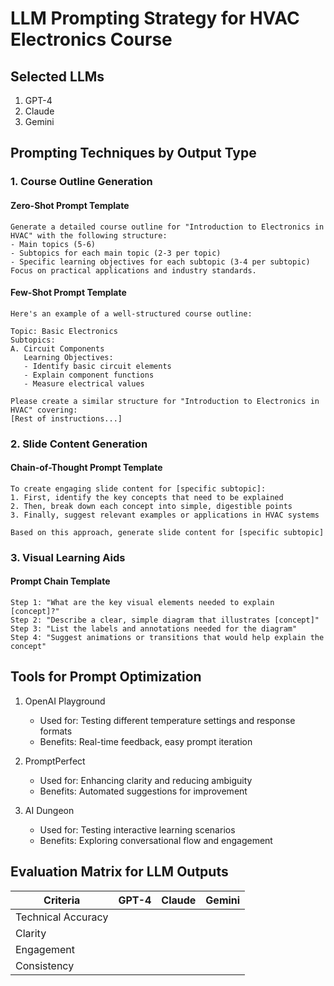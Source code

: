 # LLM Prompting Strategy for HVAC Electronics Course

## Selected LLMs
1. GPT-4
2. Claude
3. Gemini

## Prompting Techniques by Output Type

### 1. Course Outline Generation

#### Zero-Shot Prompt Template
```
Generate a detailed course outline for "Introduction to Electronics in HVAC" with the following structure:
- Main topics (5-6)
- Subtopics for each main topic (2-3 per topic)
- Specific learning objectives for each subtopic (3-4 per subtopic)
Focus on practical applications and industry standards.
```

#### Few-Shot Prompt Template
```
Here's an example of a well-structured course outline:

Topic: Basic Electronics
Subtopics:
A. Circuit Components
   Learning Objectives:
   - Identify basic circuit elements
   - Explain component functions
   - Measure electrical values

Please create a similar structure for "Introduction to Electronics in HVAC" covering:
[Rest of instructions...]
```

### 2. Slide Content Generation

#### Chain-of-Thought Prompt Template
```
To create engaging slide content for [specific subtopic]:
1. First, identify the key concepts that need to be explained
2. Then, break down each concept into simple, digestible points
3. Finally, suggest relevant examples or applications in HVAC systems

Based on this approach, generate slide content for [specific subtopic]
```

### 3. Visual Learning Aids

#### Prompt Chain Template
```
Step 1: "What are the key visual elements needed to explain [concept]?"
Step 2: "Describe a clear, simple diagram that illustrates [concept]"
Step 3: "List the labels and annotations needed for the diagram"
Step 4: "Suggest animations or transitions that would help explain the concept"
```

## Tools for Prompt Optimization

1. OpenAI Playground
   - Used for: Testing different temperature settings and response formats
   - Benefits: Real-time feedback, easy prompt iteration

2. PromptPerfect
   - Used for: Enhancing clarity and reducing ambiguity
   - Benefits: Automated suggestions for improvement

3. AI Dungeon
   - Used for: Testing interactive learning scenarios
   - Benefits: Exploring conversational flow and engagement

## Evaluation Matrix for LLM Outputs

| Criteria | GPT-4 | Claude | Gemini |
|----------|-------|--------|---------|
| Technical Accuracy | | | |
| Clarity | | | |
| Engagement | | | |
| Consistency | | | |